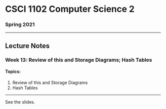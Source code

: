# CSCI 1102 Computer Science 2

### Spring 2021

------

## Lecture Notes

### Week 13: Review of this and Storage Diagrams; Hash Tables

#### Topics:

1. Review of this and Storage Diagrams
2. Hash Tables

---

See the slides.